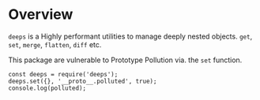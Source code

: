 # Overview

`deeps` is a Highly performant utilities to manage deeply nested objects. `get`, `set`, `merge`, `flatten`, `diff` etc.

This package are vulnerable to Prototype Pollution via. the `set` function.

```
const deeps = require('deeps');
deeps.set({}, '__proto__.polluted', true);
console.log(polluted);
```